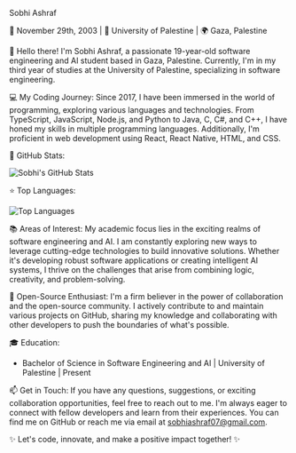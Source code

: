 Sobhi Ashraf

🎂 November 29th, 2003 | 🏫 University of Palestine | 🌍 Gaza, Palestine

👋 Hello there! I'm Sobhi Ashraf, a passionate 19-year-old software engineering and AI student based in Gaza, Palestine. Currently, I'm in my third year of studies at the University of Palestine, specializing in software engineering.

💻 My Coding Journey:
Since 2017, I have been immersed in the world of programming, exploring various languages and technologies. From TypeScript, JavaScript, Node.js, and Python to Java, C, C#, and C++, I have honed my skills in multiple programming languages. Additionally, I'm proficient in web development using React, React Native, HTML, and CSS.

🌟 GitHub Stats:

![Sobhi's GitHub Stats](https://github-readme-stats.vercel.app/api?username=subhiashraf912&show_icons=true&count_private=true&hide_border=true&theme=dark&include_all_commits=true)

⭐ Top Languages:

![Top Languages](https://github-readme-stats.vercel.app/api/top-langs/?username=subhiashraf912&layout=compact&hide_border=true&theme=dark&langs_count=6&exclude_repo=private-repo1,private-repo2)

📚 Areas of Interest:
My academic focus lies in the exciting realms of software engineering and AI. I am constantly exploring new ways to leverage cutting-edge technologies to build innovative solutions. Whether it's developing robust software applications or creating intelligent AI systems, I thrive on the challenges that arise from combining logic, creativity, and problem-solving.

🌟 Open-Source Enthusiast:
I'm a firm believer in the power of collaboration and the open-source community. I actively contribute to and maintain various projects on GitHub, sharing my knowledge and collaborating with other developers to push the boundaries of what's possible.

🎓 Education:
- Bachelor of Science in Software Engineering and AI | University of Palestine | Present

📫 Get in Touch:
If you have any questions, suggestions, or exciting collaboration opportunities, feel free to reach out to me. I'm always eager to connect with fellow developers and learn from their experiences. You can find me on GitHub or reach me via email at sobhiashraf07@gmail.com.

✨ Let's code, innovate, and make a positive impact together! ✨
